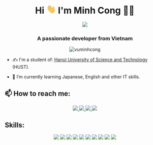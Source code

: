 <h1 align="center">Hi <img src="https://raw.githubusercontent.com/ABSphreak/ABSphreak/master/gifs/Hi.gif" width="30px"> I'm Minh Cong 👨‍💻</h1>
<p align="center"><img src="https://img.icons8.com/color/48/000000/vietnam-circular.png"/></p>
<h3 align="center">A passionate developer from Vietnam </h3>
<p align="center"> <img src="https://komarev.com/ghpvc/?username=vuminhcong" alt="vuminhcong" /></p>
  
- ✍ I'm a student of: [Hanoi University of Science and Technology](https://soict.hust.edu.vn) (HUST).

- 🌱 I’m currently learning Japanese, English and other IT skills.


## 📫 How to reach me:
<p align="center">
  <a href="https://www.facebook.com/MinhCong999" alt="Facebook">
    <img src="https://img.icons8.com/fluent/48/000000/facebook-new.png" target="_blank" />
  </a> 
  <a href="https://github.com/VuMinhCong" alt="Github">
    <img src="https://img.icons8.com/fluent/48/000000/github.png"/>
  </a> 
  <a href="https://www.youtube.com/channel/UC26GaJgemjigcgVqkvYAwbA" alt="Youtube channel" target="_blank" >
    <img src="https://img.icons8.com/fluent/48/000000/youtube-play.png"/>
  <a href="minhcong.vu99@gmail.com" alt="Email">
    <img src="https://img.icons8.com/fluent/48/000000/mailing.png"/>
  </a>
</p>

## Skills:
<p align="center">
  <img src="https://img.icons8.com/color/48/000000/microsoft-sql-server.png"/>
  <img src="https://img.icons8.com/color/48/000000/mysql-logo.png"/>
  <img src="https://img.icons8.com/color/48/000000/mongodb.png"/>
  <img src="https://img.icons8.com/fluent/48/000000/matlab.png"/>
  <img src="https://img.icons8.com/color/48/000000/git.png"/>
  <img src="https://img.icons8.com/color/48/000000/github-2.png"/>
  <img src="https://img.icons8.com/color/48/000000/visual-studio-code-2019.png"/>
  <img src="https://img.icons8.com/color/48/000000/visual-studio-2019.png"/>
  <img src="https://img.icons8.com/office/48/000000/java-eclipse.png"/>
  <img src="https://img.icons8.com/color/48/000000/trello.png"/>
</p>
